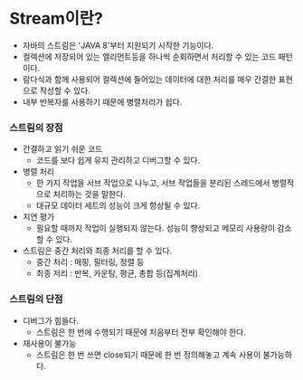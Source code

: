 # Stream이란?

- 자바의 스트림은 'JAVA 8'부터 지원되기 시작한 기능이다.
- 컬렉션에 저장되어 있는 엘리먼트등을 하나씩 순회하면서 처리할 수 있는 코드 패턴이다.
- 람다식과 함께 사용되어 컬렉션에 들어있는 데이터에 대한 처리를 매우 간결한 표현으로 작성할 수 있다.
- 내부 반복자를 사용하기 때문에 병렬처리가 쉽다.

### 스트림의 장점
- 간결하고 읽기 쉬운 코드
   - 코드를 보다 쉽게 유지 관리하고 디버그할 수 있다.
- 병렬 처리
   - 한 가지 작업을 서브 작업으로 나누고, 서브 작업들을 분리된 스레드에서 병렬적으로 처리하는 것을 말한다. 
   - 대규모 데이터 세트의 성능이 크게 향상될 수 있다.
- 지연 평가
   - 필요할 때까지 작업이 실행되지 않는다. 성능이 향상되고 메모리 사용량이 감소할 수 있다.
- 스트림은 중간 처리와 최종 처리를 할 수 있다.
   - 중간 처리 : 매핑, 필터링, 정렬 등
   - 최종 저리 : 반복, 카운팅, 평균, 총합 등(집계처리)

### 스트림의 단점
- 디버그가 힘들다. 
   - 스트림은 한 번에 수행되기 때문에 처음부터 전부 확인해야 한다.
- 재사용이 불가능
   - 스트림은 한 번 쓰면 close되기 때문에 한 번 정의해놓고 계속 사용이 불가능하다.

